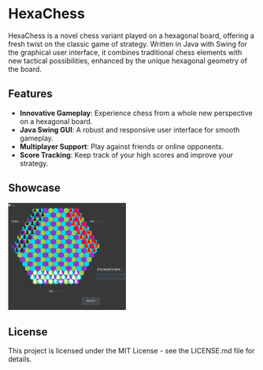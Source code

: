 # HexaChess

HexaChess is a novel chess variant played on a hexagonal board, offering a fresh twist on the classic game of strategy. Written in Java with Swing for the graphical user interface, it combines traditional chess elements with new tactical possibilities, enhanced by the unique hexagonal geometry of the board.

## Features

- **Innovative Gameplay**: Experience chess from a whole new perspective on a hexagonal board.
- **Java Swing GUI**: A robust and responsive user interface for smooth gameplay.
- **Multiplayer Support**: Play against friends or online opponents.
- **Score Tracking**: Keep track of your high scores and improve your strategy.

## Showcase

![Alt text](image.png)

## License
This project is licensed under the MIT License - see the LICENSE.md file for details.
